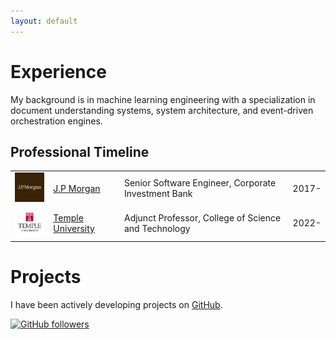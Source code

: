 ```yaml
---
layout: default
---
```

# Experience

My background is in machine learning engineering with a specialization in document understanding systems, system architecture, and event-driven orchestration engines.

## Professional Timeline

<table>
  <tr>
    <td><img width="75" src="./assets/img/jpmorgan.png" alt="J.P. Morgan"></td>
    <td><a href="https://www.jpmorgan.com/global">J.P Morgan</a></td>
    <td>Senior Software Engineer, Corporate Investment Bank</td>
    <td>2017-</td>
  </tr>
  <tr>
    <td><img width="75" src="./assets/img/temple.png" alt="Temple University"></td>
    <td><a href="https://www.temple.edu">Temple University</a></td>
    <td>Adjunct Professor, College of Science and Technology</td>
    <td>2022-</td>
  </tr>
</table>

# Projects

I have been actively developing projects on [GitHub](https://github.com/dhorvay).

<a href="https://github.com/dhorvay">
    <img alt="GitHub followers" src="https://img.shields.io/github/followers/dhorvay?label=Follow&style=social">
</a>